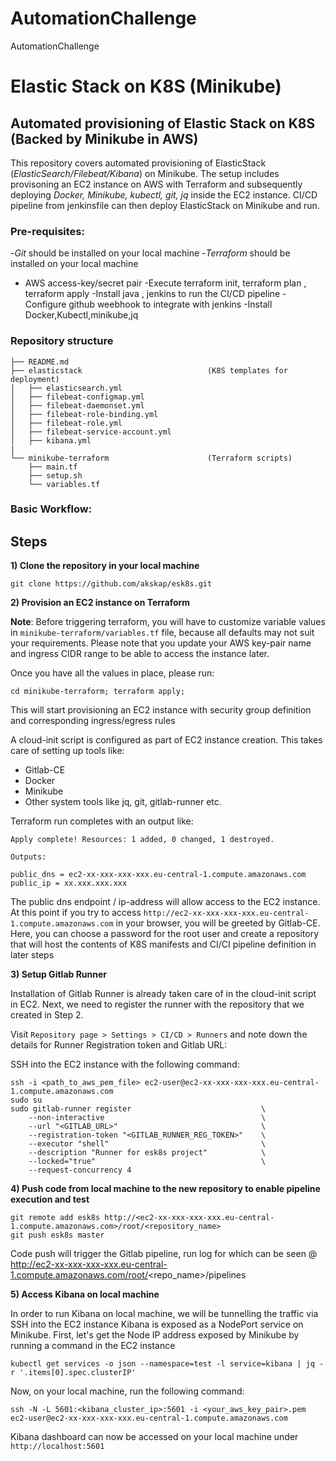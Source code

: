 # AutomationChallenge
AutomationChallenge
# **Elastic Stack on K8S (Minikube)**

## **Automated provisioning of Elastic Stack on K8S (Backed by Minikube in AWS)**

This repository covers automated provisioning of ElasticStack (*ElasticSearch/Filebeat/Kibana*) on Minikube. The setup includes provisoning an EC2 instance on AWS with Terraform and subsequently deploying *Docker, Minikube, kubectl, git, jq* inside the EC2 instance. CI/CD pipeline from jenkinsfile can then deploy ElasticStack on Minikube and run.



### **Pre-requisites:**
-*Git* should be installed on your local machine
-*Terraform* should be installed on your local machine
- AWS access-key/secret pair
-Execute terraform init, terraform plan , terraform apply
-Install java , jenkins to run the CI/CD pipeline
-Configure github weebhook to integrate with jenkins
-Install Docker,Kubectl,minikube,jq



### **Repository structure**
```
├── README.md
├── elasticstack                            (K8S templates for deployment)
│   ├── elasticsearch.yml
│   ├── filebeat-configmap.yml
│   ├── filebeat-daemonset.yml
│   ├── filebeat-role-binding.yml
│   ├── filebeat-role.yml
│   ├── filebeat-service-account.yml
│   ├── kibana.yml
|
└── minikube-terraform                      (Terraform scripts)
    ├── main.tf
    ├── setup.sh
    └── variables.tf
```



### Basic Workflow:

## Steps

**1) Clone the repository in your local machine**
```
git clone https://github.com/akskap/esk8s.git
```


**2) Provision an EC2 instance on Terraform**

**Note**: Before triggering terraform, you will have to customize variable values in `minikube-terraform/variables.tf` file, because all defaults may not suit your requirements. Please note that you update your AWS key-pair name and ingress CIDR range to be able to access the instance later.

Once you have all the values in place, please run:
```
cd minikube-terraform; terraform apply;
```

This will start provisioning an EC2 instance with security group definition and corresponding ingress/egress rules

A cloud-init script is configured as part of EC2 instance creation. This takes care of setting up tools like:
- Gitlab-CE 
- Docker
- Minikube 
- Other system tools like jq, git, gitlab-runner etc.

Terraform run completes with an output like:
```
Apply complete! Resources: 1 added, 0 changed, 1 destroyed.

Outputs:

public_dns = ec2-xx-xxx-xxx-xxx.eu-central-1.compute.amazonaws.com
public_ip = xx.xxx.xxx.xxx
```
The public dns endpoint / ip-address will allow access to the EC2 instance. At this point if you try to access `http://ec2-xx-xxx-xxx-xxx.eu-central-1.compute.amazonaws.com` in your browser, you will be greeted by Gitlab-CE. Here, you can choose a password for the root user and create a repository that will host the contents of K8S manifests and CI/CI pipeline definition in later steps


**3) Setup Gitlab Runner**

Installation of Gitlab Runner is already taken care of in the cloud-init script in EC2. Next, we need to register the runner with the repository that we created in Step 2.

Visit `Repository page > Settings > CI/CD > Runners` and note down the details for Runner Registration token and Gitlab URL:

SSH into the EC2 instance with the following command:
```
ssh -i <path_to_aws_pem_file> ec2-user@ec2-xx-xxx-xxx-xxx.eu-central-1.compute.amazonaws.com
sudo su
sudo gitlab-runner register                             \
    --non-interactive                                   \
    --url "<GITLAB_URL>"                                \
    --registration-token "<GITLAB_RUNNER_REG_TOKEN>"    \
    --executor "shell"                                  \
    --description "Runner for esk8s project"            \
    --locked="true"                                     \
    --request-concurrency 4
```


**4) Push code from local machine to the new repository to enable pipeline execution and test**

```
git remote add esk8s http://<ec2-xx-xxx-xxx-xxx.eu-central-1.compute.amazonaws.com>/root/<repository_name>
git push esk8s master
```

Code push will trigger the Gitlab pipeline, run log for which can be seen @ http://ec2-xx-xxx-xxx-xxx.eu-central-1.compute.amazonaws.com/root/<repo_name>/pipelines


**5) Access Kibana on local machine**

In order to run Kibana on local machine, we will be tunnelling the traffic via SSH into the EC2 instance
Kibana is exposed as a NodePort service on Minikube. First, let's get the Node IP address exposed by Minikube by running a command in the EC2 instance
```
kubectl get services -o json --namespace=test -l service=kibana | jq -r '.items[0].spec.clusterIP'
```
Now, on your local machine, run the following command:
```
ssh -N -L 5601:<kibana_cluster_ip>:5601 -i <your_aws_key_pair>.pem ec2-user@ec2-xx-xxx-xxx-xxx.eu-central-1.compute.amazonaws.com
```

Kibana dashboard can now be accessed on your local machine under `http://localhost:5601`





